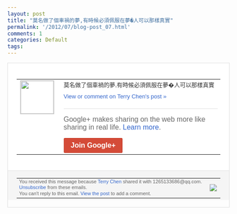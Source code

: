 ```yaml
---
layout: post
title: "莫名做了個車禍的夢,有時候必須佩服在夢�人可以那樣真實"
permalink: '/2012/07/blog-post_07.html'
comments: 1
categories: Default
tags: 
---
```

<div style="border:solid 1px #dfdfdf;color:#686868;font:13px Arial"><div style="background-color:#fff;padding:20px;"><table cellpadding="0" cellspacing="0"><tr><td style="padding-right:15px;vertical-align:top"><a href="https://plus.google.com/_/notifications/emlink?emrecipient=109554455967099403328&amp;emid=CJCnt4yLibECFYYU3AodLmwAAA&amp;path=%2F108643996575278738906&amp;dt=1341716402397&amp;uob=8"><img height="75" src="https://lh3.googleusercontent.com/-KKRGTyJ5Bl0/AAAAAAAAAAI/AAAAAAAAEEY/jllxqER5dCk/s75-c-k-a/photo.jpg" style="border:solid 1px #cccccc;" width="75"/></a></td><td style="width:578px;color:#333;font:13px Arial;vertical-align:top;"><div style="padding-bottom:10px">莫名做了個車禍的夢,有時候必須佩服在夢�<wbr/>人可以那樣真實</div><a href="https://plus.google.com/_/notifications/emlink?emrecipient=109554455967099403328&amp;emid=CJCnt4yLibECFYYU3AodLmwAAA&amp;path=%2F108643996575278738906%2Fposts%2FAqWvKcq9d7q%3Fgpinv%3DAMIXal-hOrG38_7YWAPJm2XKbRR2Bp0ubCPdSHzuwgWzAm3EuXI8CpV8lZQx4E_b4uJS4kjxsI-SEwlg7DrYmOFMOZL5Y9XgGaVYlhahbSFKL3ePtq6btds&amp;dt=1341716402397&amp;uob=8" style="color:#3366CC;text-decoration:none;">View or comment on Terry Chen's post »</a><div style="margin-top:20px;border-top:solid 1px #dfdfdf"><div style="padding:15px 0;color:#686868;font:16px Arial;">Google+ makes sharing on the web more like sharing in real life. <a href="http://www.google.com/+/learnmore/" style="color:#3366CC;text-decoration:none;">Learn more</a>.</div><a href="https://plus.google.com/_/notifications/emlink?emrecipient=109554455967099403328&amp;emid=CJCnt4yLibECFYYU3AodLmwAAA&amp;path=%2F%3Fgpinv%3DAMIXal-hOrG38_7YWAPJm2XKbRR2Bp0ubCPdSHzuwgWzAm3EuXI8CpV8lZQx4E_b4uJS4kjxsI-SEwlg7DrYmOFMOZL5Y9XgGaVYlhahbSFKL3ePtq6btds&amp;dt=1341716402397&amp;uob=8" style="display:inline-block;padding:7px 15px;background-color:#d44b38; color:#fff;font-size:16px; font-weight:bold;border-radius:2px;-webkit-border-radius:2px; -moz-border-radius:2px;border:solid 1px #c43b28; white-space:nowrap;text-decoration:none">Join Google+</a></div></td></tr></table></div><div style="border-top:solid 1px #dfdfdf;padding:0 20px; background-color:#f5f5f5"><table cellpadding="0" cellspacing="0" style="height:50px"><tbody><tr><td style="vertical-align:middle;width:100%; color:#636363;font:11px Arial; line-height:120%">You received this message because <a href="https://plus.google.com/_/notifications/emlink?emrecipient=109554455967099403328&amp;emid=CJCnt4yLibECFYYU3AodLmwAAA&amp;path=%2F108643996575278738906%3Fgpinv%3DAMIXal-hOrG38_7YWAPJm2XKbRR2Bp0ubCPdSHzuwgWzAm3EuXI8CpV8lZQx4E_b4uJS4kjxsI-SEwlg7DrYmOFMOZL5Y9XgGaVYlhahbSFKL3ePtq6btds&amp;dt=1341716402397&amp;uob=8" style="color:#3366CC;text-decoration:none;">Terry Chen</a> shared it with 1265133686@qq.com. <a href="https://plus.google.com/_/notifications/emlink?emrecipient=109554455967099403328&amp;emid=CJCnt4yLibECFYYU3AodLmwAAA&amp;path=%2F_%2Fnonplus%2Femailsettings%3Fgpinv%3DAMIXal-hOrG38_7YWAPJm2XKbRR2Bp0ubCPdSHzuwgWzAm3EuXI8CpV8lZQx4E_b4uJS4kjxsI-SEwlg7DrYmOFMOZL5Y9XgGaVYlhahbSFKL3ePtq6btds%26est%3DADH5u8Xa2dsG88t0BHGDkMnnA5CO7k3oC6tDrCuUahc-rTDoX9V0HtvPzDZHk7j4MKA6ghbm1pKzPMCsmE0XH3N-rem8NSMIudz1NhpYIX_cbV8QN_kQNnGHsHaivNjfkQftOddc4ur1&amp;dt=1341716402397&amp;uob=8" style="color:#3366CC;text-decoration:none;">Unsubscribe</a> from these emails.<br/>You can't reply to this email. <a href="https://plus.google.com/_/notifications/emlink?emrecipient=109554455967099403328&amp;emid=CJCnt4yLibECFYYU3AodLmwAAA&amp;path=%2F108643996575278738906%2Fposts%2FAqWvKcq9d7q%3Fgpinv%3DAMIXal-hOrG38_7YWAPJm2XKbRR2Bp0ubCPdSHzuwgWzAm3EuXI8CpV8lZQx4E_b4uJS4kjxsI-SEwlg7DrYmOFMOZL5Y9XgGaVYlhahbSFKL3ePtq6btds&amp;dt=1341716402397&amp;uob=8" style="color:#3366CC;text-decoration:none;">View the post</a> to add a comment.<br/></td><td><img src="https://ssl.gstatic.com/s2/oz/images/notifications/logo/google-plus-6617a72bb36cc548861652780c9e6ff1.png"/></td></tr></tbody></table></div></div>